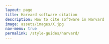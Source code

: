 ```yaml
---
layout: page
title: Harvard software citation
description: How to cite software in Harvard
image: assets/images/X.jpg
nav-menu: true
permalink: /style-guides/harvard/
---
```

